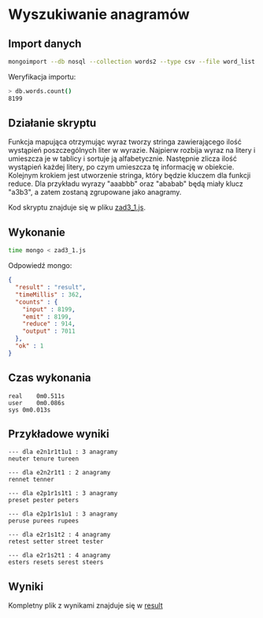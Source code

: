# Wyszukiwanie anagramów

## Import danych
```sh
mongoimport --db nosql --collection words2 --type csv --file word_list.txt --fields word
```

Weryfikacja importu:
```sh
> db.words.count()
8199
```
## Działanie skryptu
Funkcja mapująca otrzymując wyraz tworzy stringa zawierającego ilość wystąpień
poszczególnych liter w wyrazie. Najpierw rozbija wyraz na litery i umieszcza je
w tablicy i sortuje ją alfabetycznie. Następnie zlicza ilość wystąpień każdej
litery, po czym umieszcza tę informację w obiekcie. Kolejnym krokiem jest
utworzenie stringa, który będzie kluczem dla funkcji reduce. Dla przykładu
wyrazy "aaabbb" oraz "ababab" będą miały klucz "a3b3", a zatem zostaną
zgrupowane jako anagramy.

Kod skryptu znajduje się w pliku [zad3_1.js](zad3_1.js).


## Wykonanie
```sh
time mongo < zad3_1.js
```

Odpowiedź mongo:
```JSON
{
  "result" : "result",
  "timeMillis" : 362,
  "counts" : {
    "input" : 8199,
    "emit" : 8199,
    "reduce" : 914,
    "output" : 7011
  },
  "ok" : 1
}
```

## Czas wykonania
```
real	0m0.511s
user	0m0.086s
sys	0m0.013s
```

## Przykładowe wyniki
```
--- dla e2n1r1t1u1 : 3 anagramy
neuter tenure tureen

--- dla e2n2r1t1 : 2 anagramy
rennet tenner

--- dla e2p1r1s1t1 : 3 anagramy
preset pester peters

--- dla e2p1r1s1u1 : 3 anagramy
peruse purees rupees

--- dla e2r1s1t2 : 4 anagramy
retest setter street tester

--- dla e2r1s2t1 : 4 anagramy
esters resets serest steers
```

## Wyniki
Kompletny plik z wynikami znajduje się w [result](result)
